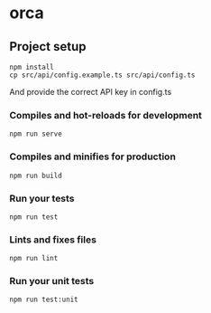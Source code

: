 # orca

## Project setup
```
npm install
cp src/api/config.example.ts src/api/config.ts 
```
And provide the correct API key in config.ts

### Compiles and hot-reloads for development
```
npm run serve
```

### Compiles and minifies for production
```
npm run build
```

### Run your tests
```
npm run test
```

### Lints and fixes files
```
npm run lint
```

### Run your unit tests
```
npm run test:unit
```
